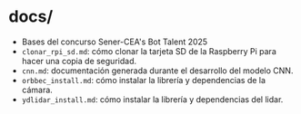 # docs/
- Bases del concurso Sener-CEA's Bot Talent 2025
- ``clonar_rpi_sd.md``: cómo clonar la tarjeta SD de la Raspberry Pi para hacer una copia de seguridad.
- ``cnn.md``: documentación generada durante el desarrollo del modelo CNN.
- ``orbbec_install.md``: cómo instalar la librería y dependencias de la cámara.
- ``ydlidar_install.md``: cómo instalar la librería y dependencias del lidar.